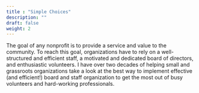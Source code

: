 ```yaml
---
title : "Simple Choices"
description: ""
draft: false
weight: 2
---
```


The goal of any nonprofit is to provide a service and value to the community. To reach this goal, organizations have to rely on a well-structured and efficient staff, a motivated and dedicated board of directors, and enthusiastic volunteers. I have over two decades of helping small and grassroots organizations take a look at the best way to implement effective (and efficient!) board and staff organization to get the most out of busy volunteers and hard-working professionals.